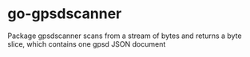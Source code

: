 # go-gpsdscanner
Package gpsdscanner scans from a stream of bytes and returns a byte slice, which contains one gpsd JSON document
